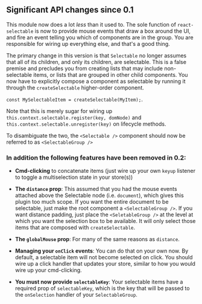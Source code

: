 ## Significant API changes since 0.1
This module now does a lot _less_ than it used to. The sole function of `react-selectable` is now to provide mouse events that draw a box around the UI, and fire an event telling you which of components are in the group. You are responsible for wiring up everything else, and that's a good thing.

The primary change in this version is that `Selectable` no longer assumes that all of its children, and only its children, are selectable. This is a false premise and precludes you from creating lists that may include non-selectable items, or lists that are grouped in other child components. You now have to explicitly compose a component as selectable by running it through the `createSelectable` higher-order component.

`const MySelectableItem = createSelectable(MyItem);`. 

Note that this is merely sugar for wiring up `this.context.selectable.register(key, domNode)` and `this.context.selectable.unregister(key)` on lifecycle methods.

To disambiguate the two, the `<Selectable />` component should now be referred to as `<SelectableGroup />`

### In addition the following features have been removed in 0.2:

* **Cmd-clicking** to concatenate items (just wire up your own `keyup` listener to toggle a multiselection state in your store(s))

* **The `distance` prop**: This assumed that you had the mouse events attached above the Selectable node (i.e. `document`), which gives this plugin too much scope. If you want the entire document to be selectable, just make the root component a `<SelectableGroup />`. If you want distance padding, just place the `<SeletableGroup />` at the level at which you want the selection box to be available. It will only select those items that are composed with `createSelectable`.

* **The `globalMouse` prop**: For many of the same reasons as `distance`.

* **Managing your `onClick` events**: You can do that on your own now. By default, a selectable item will not become selected on click. You should wire up a click handler that updates your store, similar to how you would wire up your cmd-clicking.

* **You must now provide `selectableKey`**: Your selectable items have a required prop of `selectableKey`, which is the key that will be passed to the `onSelection` handler of your `SelectableGroup`.
